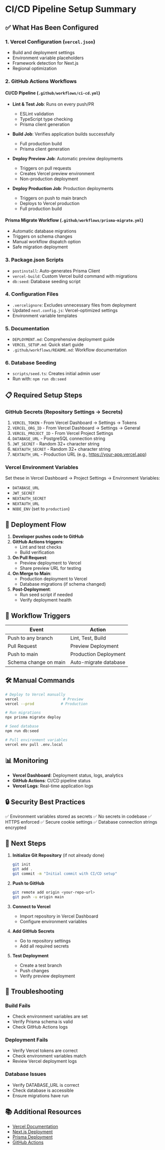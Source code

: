 # CI/CD Pipeline Setup Summary

## ✅ What Has Been Configured

### 1. Vercel Configuration (`vercel.json`)
- Build and deployment settings
- Environment variable placeholders
- Framework detection for Next.js
- Regional optimization

### 2. GitHub Actions Workflows

#### CI/CD Pipeline (`.github/workflows/ci-cd.yml`)
- **Lint & Test Job**: Runs on every push/PR
  - ESLint validation
  - TypeScript type checking
  - Prisma client generation
  
- **Build Job**: Verifies application builds successfully
  - Full production build
  - Prisma client generation
  
- **Deploy Preview Job**: Automatic preview deployments
  - Triggers on pull requests
  - Creates Vercel preview environment
  - Non-production deployment
  
- **Deploy Production Job**: Production deployments
  - Triggers on push to main branch
  - Deploys to Vercel production
  - Full production build

#### Prisma Migrate Workflow (`.github/workflows/prisma-migrate.yml`)
- Automatic database migrations
- Triggers on schema changes
- Manual workflow dispatch option
- Safe migration deployment

### 3. Package.json Scripts
- `postinstall`: Auto-generates Prisma Client
- `vercel-build`: Custom Vercel build command with migrations
- `db:seed`: Database seeding script

### 4. Configuration Files
- `.vercelignore`: Excludes unnecessary files from deployment
- Updated `next.config.js`: Vercel-optimized settings
- Environment variable templates

### 5. Documentation
- `DEPLOYMENT.md`: Comprehensive deployment guide
- `VERCEL_SETUP.md`: Quick start guide
- `.github/workflows/README.md`: Workflow documentation

### 6. Database Seeding
- `scripts/seed.ts`: Creates initial admin user
- Run with: `npm run db:seed`

## 📋 Required Setup Steps

### GitHub Secrets (Repository Settings → Secrets)
1. `VERCEL_TOKEN` - From Vercel Dashboard → Settings → Tokens
2. `VERCEL_ORG_ID` - From Vercel Dashboard → Settings → General
3. `VERCEL_PROJECT_ID` - From Vercel Project Settings
4. `DATABASE_URL` - PostgreSQL connection string
5. `JWT_SECRET` - Random 32+ character string
6. `NEXTAUTH_SECRET` - Random 32+ character string
7. `NEXTAUTH_URL` - Production URL (e.g., https://your-app.vercel.app)

### Vercel Environment Variables
Set these in Vercel Dashboard → Project Settings → Environment Variables:
- `DATABASE_URL`
- `JWT_SECRET`
- `NEXTAUTH_SECRET`
- `NEXTAUTH_URL`
- `NODE_ENV` (set to `production`)

## 🚀 Deployment Flow

1. **Developer pushes code to GitHub**
2. **GitHub Actions triggers**:
   - Lint and test checks
   - Build verification
3. **On Pull Request**:
   - Preview deployment to Vercel
   - Share preview URL for testing
4. **On Merge to Main**:
   - Production deployment to Vercel
   - Database migrations (if schema changed)
5. **Post-Deployment**:
   - Run seed script if needed
   - Verify deployment health

## 🔄 Workflow Triggers

| Event | Action |
|-------|--------|
| Push to any branch | Lint, Test, Build |
| Pull Request | Preview Deployment |
| Push to main | Production Deployment |
| Schema change on main | Auto-migrate database |

## 🛠️ Manual Commands

```bash
# Deploy to Vercel manually
vercel                    # Preview
vercel --prod            # Production

# Run migrations
npx prisma migrate deploy

# Seed database
npm run db:seed

# Pull environment variables
vercel env pull .env.local
```

## 📊 Monitoring

- **Vercel Dashboard**: Deployment status, logs, analytics
- **GitHub Actions**: CI/CD pipeline status
- **Vercel Logs**: Real-time application logs

## 🔒 Security Best Practices

✅ Environment variables stored as secrets
✅ No secrets in codebase
✅ HTTPS enforced
✅ Secure cookie settings
✅ Database connection strings encrypted

## 📝 Next Steps

1. **Initialize Git Repository** (if not already done)
   ```bash
   git init
   git add .
   git commit -m "Initial commit with CI/CD setup"
   ```

2. **Push to GitHub**
   ```bash
   git remote add origin <your-repo-url>
   git push -u origin main
   ```

3. **Connect to Vercel**
   - Import repository in Vercel Dashboard
   - Configure environment variables

4. **Add GitHub Secrets**
   - Go to repository settings
   - Add all required secrets

5. **Test Deployment**
   - Create a test branch
   - Push changes
   - Verify preview deployment

## 🐛 Troubleshooting

### Build Fails
- Check environment variables are set
- Verify Prisma schema is valid
- Check GitHub Actions logs

### Deployment Fails
- Verify Vercel tokens are correct
- Check environment variables match
- Review Vercel deployment logs

### Database Issues
- Verify DATABASE_URL is correct
- Check database is accessible
- Ensure migrations have run

## 📚 Additional Resources

- [Vercel Documentation](https://vercel.com/docs)
- [Next.js Deployment](https://nextjs.org/docs/deployment)
- [Prisma Deployment](https://www.prisma.io/docs/guides/deployment)
- [GitHub Actions](https://docs.github.com/en/actions)

